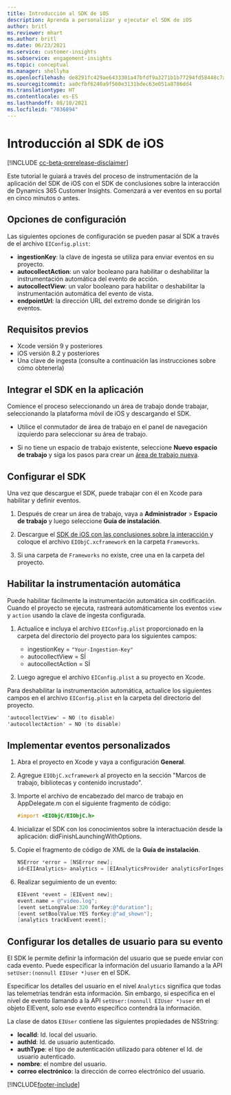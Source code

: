 ```yaml
---
title: Introducción al SDK de iOS
description: Aprenda a personalizar y ejecutar el SDK de iOS
author: britl
ms.reviewer: mhart
ms.author: britl
ms.date: 06/23/2021
ms.service: customer-insights
ms.subservice: engagement-insights
ms.topic: conceptual
ms.manager: shellyha
ms.openlocfilehash: de8291fc429ae6433301a47bfdf9a3271b1b77294fd58448c7aa6bd0783edc97
ms.sourcegitcommit: aa0cfbf6240a9f560e3131bdec63e051a8786dd4
ms.translationtype: HT
ms.contentlocale: es-ES
ms.lasthandoff: 08/10/2021
ms.locfileid: "7036894"
---
```

# <a name="get-started-with-the-ios-sdk"></a>Introducción al SDK de iOS

[!INCLUDE [cc-beta-prerelease-disclaimer](includes/cc-beta-prerelease-disclaimer.md)]

Este tutorial le guiará a través del proceso de instrumentación de la aplicación del SDK de iOS con el SDK de conclusiones sobre la interacción de Dynamics 365 Customer Insights. Comenzará a ver eventos en su portal en cinco minutos o antes.

## <a name="configuration-options"></a>Opciones de configuración

Las siguientes opciones de configuración se pueden pasar al SDK a través de el archivo `EIConfig.plist`:

- **ingestionKey**: la clave de ingesta se utiliza para enviar eventos en su proyecto.
- **autocollectAction**: un valor booleano para habilitar o deshabilitar la instrumentación automática del evento de acción.
- **autocollectView**: un valor booleano para habilitar o deshabilitar la instrumentación automática del evento de vista.
- **endpointUrl**: la dirección URL del extremo donde se dirigirán los eventos.

## <a name="prerequisites"></a>Requisitos previos

- Xcode versión 9 y posteriores
- iOS versión 8.2 y posteriores
- Una clave de ingesta (consulte a continuación las instrucciones sobre cómo obtenerla)

## <a name="integrate-the-sdk-into-your-application"></a>Integrar el SDK en la aplicación

Comience el proceso seleccionando un área de trabajo donde trabajar, seleccionando la plataforma móvil de iOS y descargando el SDK.

- Utilice el conmutador de área de trabajo en el panel de navegación izquierdo para seleccionar su área de trabajo.

- Si no tiene un espacio de trabajo existente, seleccione **Nuevo espacio de trabajo** y siga los pasos para crear un [área de trabajo nueva](create-workspace.md).

## <a name="configure-the-sdk"></a>Configurar el SDK

Una vez que descargue el SDK, puede trabajar con él en Xcode para habilitar y definir eventos.

1. Después de crear un área de trabajo, vaya a **Administrador** > **Espacio de trabajo** y luego seleccione **Guía de instalación**.

1. Descargue el [SDK de iOS con las conclusiones sobre la interacción ](https://download.pi.dynamics.com/sdk/EI-SDKs/ei-ios-sdk.zip) y coloque el archivo `EIObjC.xcframework` en la carpeta `Frameworks`.

1. Si una carpeta de `Frameworks` no existe, cree una en la carpeta del proyecto.

## <a name="enable-auto-instrumentation"></a>Habilitar la instrumentación automática
 
Puede habilitar fácilmente la instrumentación automática sin codificación. Cuando el proyecto se ejecuta, rastreará automáticamente los eventos `view` y `action` usando la clave de ingesta configurada. 

1. Actualice e incluya el archivo `EIConfig.plist` proporcionado en la carpeta del directorio del proyecto para los siguientes campos:
    - ingestionKey = `"Your-Ingestion-Key"`
    - autocollectView = SÍ
    - autocollectAction = SÍ

2. Luego agregue el archivo `EIConfig.plist` a su proyecto en Xcode. 



Para deshabilitar la instrumentación automática, actualice los siguientes campos en el archivo `EIConfig.plist` en la carpeta del directorio del proyecto. 

```objectivec
'autocollectView' = NO (to disable)
'autocollectAction' = NO (to disable)
```


## <a name="implement-custom-events"></a>Implementar eventos personalizados

1. Abra el proyecto en Xcode y vaya a configuración **General**. 
1. Agregue `EIObjC.xcframework` al proyecto en la sección "Marcos de trabajo, bibliotecas y contenido incrustado".

1. Importe el archivo de encabezado del marco de trabajo en AppDelegate.m con el siguiente fragmento de código:

    ```objectivec
    #import <EIObjC/EIObjC.h>
    ```

1. Inicializar el SDK con los conocimientos sobre la interactuación desde la aplicación: didFinishLaunchingWithOptions.
1. Copie el fragmento de código de XML de la **Guía de instalación**.

    ```objectivec
    NSError *error = [NSError new];
    id<EIIAnalytics> analytics = [EIAnalyticsProvider analyticsForIngestionKey:nil error:&error];
    ```

1. Realizar seguimiento de un evento:

    ```objectivec
    EIEvent *event = [EIEvent new];
    event.name = @"video.log";
    [event setLongValue:320 forKey:@"duration"];
    [event setBoolValue:YES forKey:@"ad_shown"];
    [analytics trackEvent:event];
    ```

## <a name="set-user-details-for-your-event"></a>Configurar los detalles de usuario para su evento

El SDK le permite definir la información del usuario que se puede enviar con cada evento. Puede especificar la información del usuario llamando a la API `setUser:(nonnull EIUser *)user` en el SDK.

Especificar los detalles del usuario en el nivel `Analytics` significa que todas las telemetrías tendrán esta información. Sin embargo, si especifica en el nivel de evento llamando a la API `setUser:(nonnull EIUser *)user` en el objeto EIEvent, solo ese evento específico contendrá la información.

La clase de datos `EIUser` contiene las siguientes propiedades de NSString:

- **localId**: Id. local del usuario.
- **authId**: Id. de usuario autenticado.
- **authType**: el tipo de autenticación utilizado para obtener el Id. de usuario autenticado.
- **nombre**: el nombre del usuario.
- **correo electrónico**: la dirección de correo electrónico del usuario.


[!INCLUDE[footer-include](../includes/footer-banner.md)]
